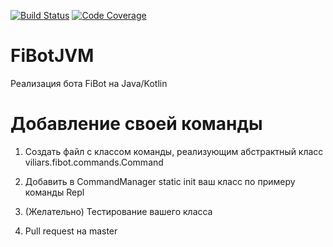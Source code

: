 [![Build Status](https://travis-ci.com/Viliars/FiBotJVM.svg?branch=master)](https://travis-ci.org/Viliars/FiBotJVM)
[![Code Coverage](https://codecov.io/github/Viliars/FiBotJVM/coverage.svg)](https://codecov.io/gh/Viliars/FiBotJVM)

# FiBotJVM

Реализация бота FiBot на Java/Kotlin

# Добавление своей команды
1) Создать файл с классом команды, реализующим абстрактный класс viliars.fibot.commands.Command

2) Добавить в CommandManager static init ваш класс по примеру команды Repl

3) (Желательно) Тестирование вашего класса

4) Pull request на master
